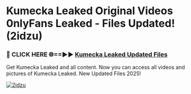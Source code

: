 # Kumecka Leaked Original Videos 0nlyFans Leaked - Files Updated! (2idzu)

<h3>🔴 CLICK HERE 🌐==►► <a href="https://tinyurl.com/2r6w6z4p" rel="nofollow">Kumecka Leaked Updated Files</a></h3>

Get Kumecka Leaked and all content. Now you can access all videos and pictures of Kumecka Leaked. New Updated Files 2025!

[![2idzu](https://i.imgur.com/CCmkfDU.gif)](https://tinyurl.com/2r6w6z4p)
